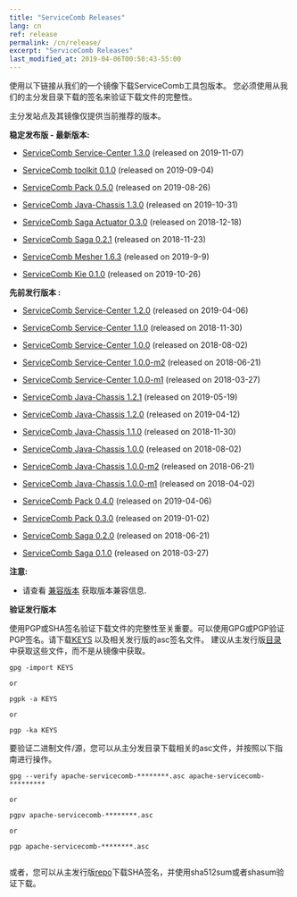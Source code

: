```yaml
---
title: "ServiceComb Releases"
lang: cn
ref: release
permalink: /cn/release/
excerpt: "ServiceComb Releases"
last_modified_at: 2019-04-06T00:50:43-55:00
---
```


使用以下链接从我们的一个镜像下载ServiceComb工具包版本。 您必须使用从我们的主分发目录下载的签名来验证下载文件的完整性。

主分发站点及其镜像仅提供当前推荐的版本。


**稳定发布版 - 最新版本:**

* [ServiceComb Service-Center 1.3.0](/cn/release/service-center-downloads/) (released on 2019-11-07)

* [ServiceComb toolkit 0.1.0](/cn/release/toolkit-downloads/) (released on 2019-09-04)

* [ServiceComb Pack 0.5.0](/cn/release/pack-downloads/) (released on 2019-08-26)

* [ServiceComb Java-Chassis 1.3.0](/cn/release/java-chassis-downloads/) (released on 2019-10-31)

* [ServiceComb Saga Actuator 0.3.0](/cn/release/saga-actuator-downloads/) (released on 2018-12-18)

* [ServiceComb Saga 0.2.1](/cn/release/saga-downloads/) (released on 2018-11-23)

* [ServiceComb Mesher 1.6.3](/cn/release/mesher-downloads/) (released on 2019-9-9)

* [ServiceComb Kie 0.1.0](/cn/release/kie-downloads/) (released on 2019-10-26)

**先前发行版本 :**

* [ServiceComb Service-Center 1.2.0](/cn/release/service-center-downloads/) (released on 2019-04-06)
* [ServiceComb Service-Center 1.1.0](/cn/release/service-center-downloads/) (released on 2018-11-30)
* [ServiceComb Service-Center 1.0.0](/cn/release/service-center-downloads/) (released on 2018-08-02)
* [ServiceComb Service-Center 1.0.0-m2](/cn/release/service-center-downloads/) (released on 2018-06-21)
* [ServiceComb Service-Center 1.0.0-m1](/cn/release/service-center-downloads/) (released on 2018-03-27)

* [ServiceComb Java-Chassis 1.2.1](/cn/release/java-chassis-downloads/) (released on 2019-05-19)
* [ServiceComb Java-Chassis 1.2.0](/cn/release/java-chassis-downloads/) (released on 2019-04-12)
* [ServiceComb Java-Chassis 1.1.0](/cn/release/java-chassis-downloads/) (released on 2018-11-30)
* [ServiceComb Java-Chassis 1.0.0](/cn/release/java-chassis-downloads/) (released on 2018-08-02)
* [ServiceComb Java-Chassis 1.0.0-m2](/cn/release/java-chassis-downloads/) (released on 2018-06-21)
* [ServiceComb Java-Chassis 1.0.0-m1](/cn/release/java-chassis-downloads/) (released on 2018-04-02)

* [ServiceComb Pack 0.4.0](/cn/release/pack-downloads/) (released on 2019-04-06)
* [ServiceComb Pack 0.3.0](/cn/release/pack-downloads/) (released on 2019-01-02)
* [ServiceComb Saga 0.2.0](/cn/release/saga-downloads/) (released on 2018-06-21)
* [ServiceComb Saga 0.1.0](/cn/release/saga-downloads/) (released on 2018-03-27)


**注意:**
  - 请查看 [兼容版本](/cn/release/compatibleversion) 获取版本兼容信息.


**验证发行版本**

使用PGP或SHA签名验证下载文件的完整性至关重要。可以使用GPG或PGP验证PGP签名。请下载[KEYS](https://www.apache.org/dist/servicecomb/KEYS) 以及相关发行版的asc签名文件。 建议从主发行版[目录](https://www.apache.org/dist/servicecomb/) 中获取这些文件，而不是从镜像中获取。
 ```
 gpg -import KEYS

 or

 pgpk -a KEYS

 or

 pgp -ka KEYS

```

要验证二进制文件/源，您可以从主分发目录下载相关的asc文件，并按照以下指南进行操作。

```
gpg --verify apache-servicecomb-********.asc apache-servicecomb-*********

or

pgpv apache-servicecomb-********.asc

or

pgp apache-servicecomb-********.asc


```

或者，您可以从主发行版[repo](https://www.apache.org/dist/servicecomb/)下载SHA签名，并使用sha512sum或者shasum验证下载。
